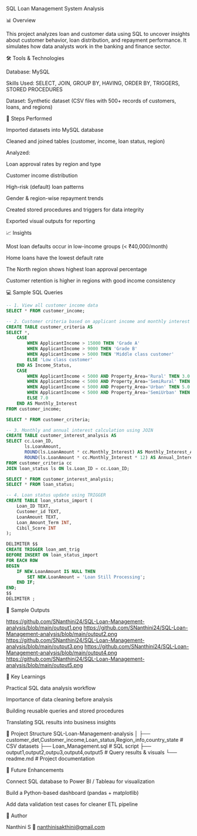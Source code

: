 SQL Loan Management System Analysis

📊 Overview

This project analyzes loan and customer data using SQL to uncover insights about customer behavior, loan distribution, and repayment performance.
It simulates how data analysts work in the banking and finance sector.

🛠 Tools & Technologies

Database: MySQL

Skills Used: SELECT, JOIN, GROUP BY, HAVING, ORDER BY, TRIGGERS, STORED PROCEDURES

Dataset: Synthetic dataset (CSV files with 500+ records of customers, loans, and regions)

🧩 Steps Performed

Imported datasets into MySQL database

Cleaned and joined tables (customer, income, loan status, region)

Analyzed:

Loan approval rates by region and type

Customer income distribution

High-risk (default) loan patterns

Gender & region-wise repayment trends

Created stored procedures and triggers for data integrity

Exported visual outputs for reporting

📈 Insights

Most loan defaults occur in low-income groups (< ₹40,000/month)

Home loans have the lowest default rate

The North region shows highest loan approval percentage

Customer retention is higher in regions with good income consistency

 💻 Sample SQL Queries
```sql
-- 1. View all customer income data
SELECT * FROM customer_income;

-- 2. Customer criteria based on applicant income and monthly interest
CREATE TABLE customer_criteria AS
SELECT *,
    CASE
        WHEN ApplicantIncome > 15000 THEN 'Grade A'
        WHEN ApplicantIncome > 9000 THEN 'Grade B'
        WHEN ApplicantIncome > 5000 THEN 'Middle class customer'
        ELSE 'Low class customer'
    END AS Income_Status,
    CASE
        WHEN ApplicantIncome < 5000 AND Property_Area='Rural' THEN 3.0
        WHEN ApplicantIncome < 5000 AND Property_Area='SemiRural' THEN 3.5
        WHEN ApplicantIncome < 5000 AND Property_Area='Urban' THEN 5.0
        WHEN ApplicantIncome < 5000 AND Property_Area='SemiUrban' THEN 2.5
        ELSE 7.0
    END AS Monthly_Interest
FROM customer_income;

SELECT * FROM customer_criteria;

-- 3. Monthly and annual interest calculation using JOIN
CREATE TABLE customer_interest_analysis AS
SELECT cc.Loan_ID,
       ls.LoanAmount,
       ROUND(ls.LoanAmount * cc.Monthly_Interest) AS Monthly_Interest_Amt,
       ROUND(ls.LoanAmount * cc.Monthly_Interest * 12) AS Annual_Interest_Amt
FROM customer_criteria cc
JOIN loan_status ls ON ls.Loan_ID = cc.Loan_ID;

SELECT * FROM customer_interest_analysis;
SELECT * FROM loan_status;

-- 4. Loan status update using TRIGGER
CREATE TABLE loan_status_import (
    Loan_ID TEXT,
    Customer_id TEXT,
    LoanAmount TEXT,
    Loan_Amount_Term INT,
    Cibil_Score INT
);

DELIMITER $$
CREATE TRIGGER loan_amt_trig
BEFORE INSERT ON loan_status_import
FOR EACH ROW 
BEGIN
    IF NEW.LoanAmount IS NULL THEN
        SET NEW.LoanAmount = 'Loan Still Processing';
    END IF;
END;
$$
DELIMITER ;
```

📸 Sample Outputs

https://github.com/SNanthini24/SQL-Loan-Management-analysis/blob/main/output1.png
https://github.com/SNanthini24/SQL-Loan-Management-analysis/blob/main/output2.png
https://github.com/SNanthini24/SQL-Loan-Management-analysis/blob/main/output3.png
https://github.com/SNanthini24/SQL-Loan-Management-analysis/blob/main/output4.png
https://github.com/SNanthini24/SQL-Loan-Management-analysis/blob/main/output5.png

🚀 Key Learnings

Practical SQL data analysis workflow

Importance of data cleaning before analysis

Building reusable queries and stored procedures

Translating SQL results into business insights

📂 Project Structure
SQL-Loan-Management-analysis
│
├── customer_det,Customer_income,Loan_status,Region_info,country_state # CSV datasets
├── Loan_Management.sql     # SQL script
├── output1,output2,outpu3,output4,output5     # Query results & visuals
└── readme.md               # Project documentation

🧠 Future Enhancements

Connect SQL database to Power BI / Tableau for visualization

Build a Python-based dashboard (pandas + matplotlib)

Add data validation test cases for cleaner ETL pipeline

🪪 Author

Nanthini S
📧 nanthinisakthini@gmail.com




